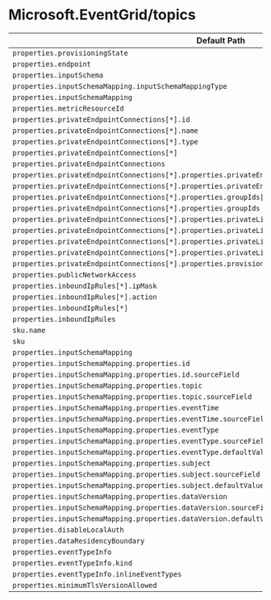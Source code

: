 # Microsoft.EventGrid/topics

| Default Path | Alias |
|---|---|
| `properties.provisioningState` | `Microsoft.EventGrid/topics/provisioningState` |
| `properties.endpoint` | `Microsoft.EventGrid/topics/endpoint` |
| `properties.inputSchema` | `Microsoft.EventGrid/topics/inputSchema` |
| `properties.inputSchemaMapping.inputSchemaMappingType` | `Microsoft.EventGrid/topics/inputSchemaMapping.inputSchemaMappingType` |
| `properties.inputSchemaMapping` | `Microsoft.EventGrid/topics/inputSchemaMapping` |
| `properties.metricResourceId` | `Microsoft.EventGrid/topics/metricResourceId` |
| `properties.privateEndpointConnections[*].id` | `Microsoft.EventGrid/topics/privateEndpointConnections[*].id` |
| `properties.privateEndpointConnections[*].name` | `Microsoft.EventGrid/topics/privateEndpointConnections[*].name` |
| `properties.privateEndpointConnections[*].type` | `Microsoft.EventGrid/topics/privateEndpointConnections[*].type` |
| `properties.privateEndpointConnections[*]` | `Microsoft.EventGrid/topics/privateEndpointConnections[*]` |
| `properties.privateEndpointConnections` | `Microsoft.EventGrid/topics/privateEndpointConnections` |
| `properties.privateEndpointConnections[*].properties.privateEndpoint.id` | `Microsoft.EventGrid/topics/privateEndpointConnections[*].privateEndpoint.id` |
| `properties.privateEndpointConnections[*].properties.privateEndpoint` | `Microsoft.EventGrid/topics/privateEndpointConnections[*].privateEndpoint` |
| `properties.privateEndpointConnections[*].properties.groupIds[*]` | `Microsoft.EventGrid/topics/privateEndpointConnections[*].groupIds[*]` |
| `properties.privateEndpointConnections[*].properties.groupIds` | `Microsoft.EventGrid/topics/privateEndpointConnections[*].groupIds` |
| `properties.privateEndpointConnections[*].properties.privateLinkServiceConnectionState.status` | `Microsoft.EventGrid/topics/privateEndpointConnections[*].privateLinkServiceConnectionState.status` |
| `properties.privateEndpointConnections[*].properties.privateLinkServiceConnectionState.description` | `Microsoft.EventGrid/topics/privateEndpointConnections[*].privateLinkServiceConnectionState.description` |
| `properties.privateEndpointConnections[*].properties.privateLinkServiceConnectionState.actionsRequired` | `Microsoft.EventGrid/topics/privateEndpointConnections[*].privateLinkServiceConnectionState.actionsRequired` |
| `properties.privateEndpointConnections[*].properties.privateLinkServiceConnectionState` | `Microsoft.EventGrid/topics/privateEndpointConnections[*].privateLinkServiceConnectionState` |
| `properties.privateEndpointConnections[*].properties.provisioningState` | `Microsoft.EventGrid/topics/privateEndpointConnections[*].provisioningState` |
| `properties.publicNetworkAccess` | `Microsoft.EventGrid/topics/publicNetworkAccess` |
| `properties.inboundIpRules[*].ipMask` | `Microsoft.EventGrid/topics/inboundIpRules[*].ipMask` |
| `properties.inboundIpRules[*].action` | `Microsoft.EventGrid/topics/inboundIpRules[*].action` |
| `properties.inboundIpRules[*]` | `Microsoft.EventGrid/topics/inboundIpRules[*]` |
| `properties.inboundIpRules` | `Microsoft.EventGrid/topics/inboundIpRules` |
| `sku.name` | `Microsoft.EventGrid/topics/sku.name` |
| `sku` | `Microsoft.EventGrid/topics/sku` |
| `properties.inputSchemaMapping` | `Microsoft.EventGrid/topics/inputSchemaMapping.Json` |
| `properties.inputSchemaMapping.properties.id` | `Microsoft.EventGrid/topics/inputSchemaMapping.Json.id` |
| `properties.inputSchemaMapping.properties.id.sourceField` | `Microsoft.EventGrid/topics/inputSchemaMapping.Json.id.sourceField` |
| `properties.inputSchemaMapping.properties.topic` | `Microsoft.EventGrid/topics/inputSchemaMapping.Json.topic` |
| `properties.inputSchemaMapping.properties.topic.sourceField` | `Microsoft.EventGrid/topics/inputSchemaMapping.Json.topic.sourceField` |
| `properties.inputSchemaMapping.properties.eventTime` | `Microsoft.EventGrid/topics/inputSchemaMapping.Json.eventTime` |
| `properties.inputSchemaMapping.properties.eventTime.sourceField` | `Microsoft.EventGrid/topics/inputSchemaMapping.Json.eventTime.sourceField` |
| `properties.inputSchemaMapping.properties.eventType` | `Microsoft.EventGrid/topics/inputSchemaMapping.Json.eventType` |
| `properties.inputSchemaMapping.properties.eventType.sourceField` | `Microsoft.EventGrid/topics/inputSchemaMapping.Json.eventType.sourceField` |
| `properties.inputSchemaMapping.properties.eventType.defaultValue` | `Microsoft.EventGrid/topics/inputSchemaMapping.Json.eventType.defaultValue` |
| `properties.inputSchemaMapping.properties.subject` | `Microsoft.EventGrid/topics/inputSchemaMapping.Json.subject` |
| `properties.inputSchemaMapping.properties.subject.sourceField` | `Microsoft.EventGrid/topics/inputSchemaMapping.Json.subject.sourceField` |
| `properties.inputSchemaMapping.properties.subject.defaultValue` | `Microsoft.EventGrid/topics/inputSchemaMapping.Json.subject.defaultValue` |
| `properties.inputSchemaMapping.properties.dataVersion` | `Microsoft.EventGrid/topics/inputSchemaMapping.Json.dataVersion` |
| `properties.inputSchemaMapping.properties.dataVersion.sourceField` | `Microsoft.EventGrid/topics/inputSchemaMapping.Json.dataVersion.sourceField` |
| `properties.inputSchemaMapping.properties.dataVersion.defaultValue` | `Microsoft.EventGrid/topics/inputSchemaMapping.Json.dataVersion.defaultValue` |
| `properties.disableLocalAuth` | `Microsoft.EventGrid/topics/disableLocalAuth` |
| `properties.dataResidencyBoundary` | `Microsoft.EventGrid/topics/dataResidencyBoundary` |
| `properties.eventTypeInfo` | `Microsoft.EventGrid/topics/eventTypeInfo` |
| `properties.eventTypeInfo.kind` | `Microsoft.EventGrid/topics/eventTypeInfo.kind` |
| `properties.eventTypeInfo.inlineEventTypes` | `Microsoft.EventGrid/topics/eventTypeInfo.inlineEventTypes` |
| `properties.minimumTlsVersionAllowed` | `Microsoft.EventGrid/topics/minimumTlsVersionAllowed` |

